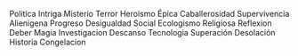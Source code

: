 Politica
Intriga
Misterio
Terror
Heroismo
Épica
Caballerosidad
Supervivencia
Alienigena
Progreso
Desigualdad Social
Ecologismo
Religiosa
Reflexion
Deber
Magia
Investigacion
Descanso
Tecnologia
Superación
Desolación
Historia
Congelacion